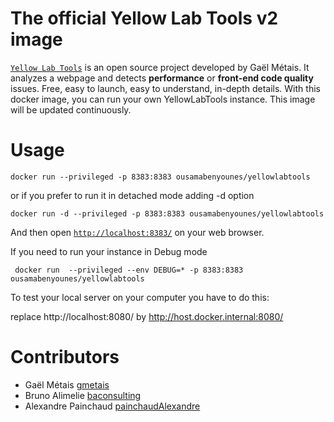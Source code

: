 # The official Yellow Lab Tools v2 image
[`Yellow Lab Tools`](https://github.com/YellowLabTools/YellowLabTools) is an open source project developed by Gaël Métais.
It analyzes a webpage and detects **performance** or **front-end code quality** issues. Free, easy to launch, easy to understand, in-depth details. With this docker image, you can run your own YellowLabTools instance.
This image will be updated continuously.


# Usage
```
docker run --privileged -p 8383:8383 ousamabenyounes/yellowlabtools 
```
or if you prefer to run it in detached mode adding -d option  

```
docker run -d --privileged -p 8383:8383 ousamabenyounes/yellowlabtools 
```

And then open [`http://localhost:8383/`](http://localhost:8383/) on your web browser.  


If you need to run your instance in Debug mode

```
 docker run  --privileged --env DEBUG=* -p 8383:8383 ousamabenyounes/yellowlabtools
```

To test your local server on your computer you have to do this:  

replace http://localhost:8080/ by http://host.docker.internal:8080/

# Contributors
- Gaël Métais [gmetais](https://github.com/gmetais)
- Bruno Alimelie [baconsulting](https://github.com/baconsulting)
- Alexandre Painchaud [painchaudAlexandre](https://github.com/painchaudAlexandre)
